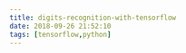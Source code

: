 ```yaml
---
title: digits-recognition-with-tensorflow
date: 2018-09-26 21:52:10
tags: [tensorflow,python]
---
```

